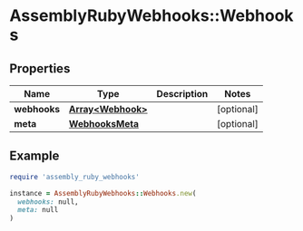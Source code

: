 # AssemblyRubyWebhooks::Webhooks

## Properties

| Name | Type | Description | Notes |
| ---- | ---- | ----------- | ----- |
| **webhooks** | [**Array&lt;Webhook&gt;**](Webhook.md) |  | [optional] |
| **meta** | [**WebhooksMeta**](WebhooksMeta.md) |  | [optional] |

## Example

```ruby
require 'assembly_ruby_webhooks'

instance = AssemblyRubyWebhooks::Webhooks.new(
  webhooks: null,
  meta: null
)
```


